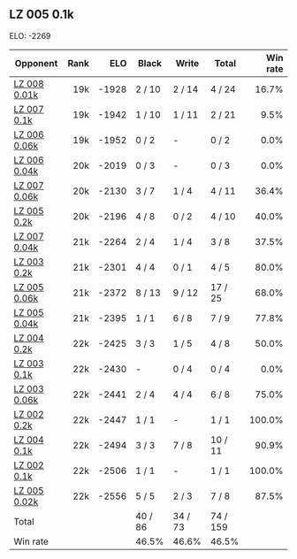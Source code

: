 ## LZ 005 0.1k ##

ELO: -2269

Opponent | Rank | ELO | Black | Write | Total | Win rate
---------|-----:|----:|-------|-------|-------|-------:
[LZ 008 0.01k](LZ%20008%200.01k.md) | 19k | -1928 | 2 / 10 | 2 / 14 | 4 / 24 | 16.7%
[LZ 007 0.1k](LZ%20007%200.1k.md) | 19k | -1942 | 1 / 10 | 1 / 11 | 2 / 21 | 9.5%
[LZ 006 0.06k](LZ%20006%200.06k.md) | 19k | -1952 | 0 / 2 | - | 0 / 2 | 0.0%
[LZ 006 0.04k](LZ%20006%200.04k.md) | 20k | -2019 | 0 / 3 | - | 0 / 3 | 0.0%
[LZ 007 0.06k](LZ%20007%200.06k.md) | 20k | -2130 | 3 / 7 | 1 / 4 | 4 / 11 | 36.4%
[LZ 005 0.2k](LZ%20005%200.2k.md) | 20k | -2196 | 4 / 8 | 0 / 2 | 4 / 10 | 40.0%
[LZ 007 0.04k](LZ%20007%200.04k.md) | 21k | -2264 | 2 / 4 | 1 / 4 | 3 / 8 | 37.5%
[LZ 003 0.2k](LZ%20003%200.2k.md) | 21k | -2301 | 4 / 4 | 0 / 1 | 4 / 5 | 80.0%
[LZ 005 0.06k](LZ%20005%200.06k.md) | 21k | -2372 | 8 / 13 | 9 / 12 | 17 / 25 | 68.0%
[LZ 005 0.04k](LZ%20005%200.04k.md) | 21k | -2395 | 1 / 1 | 6 / 8 | 7 / 9 | 77.8%
[LZ 004 0.2k](LZ%20004%200.2k.md) | 22k | -2425 | 3 / 3 | 1 / 5 | 4 / 8 | 50.0%
[LZ 003 0.1k](LZ%20003%200.1k.md) | 22k | -2430 | - | 0 / 4 | 0 / 4 | 0.0%
[LZ 003 0.06k](LZ%20003%200.06k.md) | 22k | -2441 | 2 / 4 | 4 / 4 | 6 / 8 | 75.0%
[LZ 002 0.2k](LZ%20002%200.2k.md) | 22k | -2447 | 1 / 1 | - | 1 / 1 | 100.0%
[LZ 004 0.1k](LZ%20004%200.1k.md) | 22k | -2494 | 3 / 3 | 7 / 8 | 10 / 11 | 90.9%
[LZ 002 0.1k](LZ%20002%200.1k.md) | 22k | -2506 | 1 / 1 | - | 1 / 1 | 100.0%
[LZ 005 0.02k](LZ%20005%200.02k.md) | 22k | -2556 | 5 / 5 | 2 / 3 | 7 / 8 | 87.5%
Total | | | 40 / 86 | 34 / 73 | 74 / 159 | 
Win rate| | | 46.5% | 46.6% | 46.5% | 

